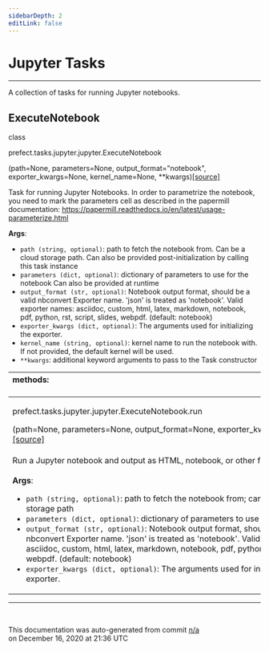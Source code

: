 ```yaml
---
sidebarDepth: 2
editLink: false
---
```

# Jupyter Tasks
---
A collection of tasks for running Jupyter notebooks.
 ## ExecuteNotebook
 <div class='class-sig' id='prefect-tasks-jupyter-jupyter-executenotebook'><p class="prefect-sig">class </p><p class="prefect-class">prefect.tasks.jupyter.jupyter.ExecuteNotebook</p>(path=None, parameters=None, output_format="notebook", exporter_kwargs=None, kernel_name=None, **kwargs)<span class="source"><a href="https://github.com/PrefectHQ/prefect/blob/master/src/prefect/tasks/jupyter/jupyter.py#L9">[source]</a></span></div>

Task for running Jupyter Notebooks. In order to parametrize the notebook, you need to mark the parameters cell as described in     the papermill documentation: https://papermill.readthedocs.io/en/latest/usage-parameterize.html

**Args**:     <ul class="args"><li class="args">`path (string, optional)`: path to fetch the notebook from.         Can be a cloud storage path.         Can also be provided post-initialization by calling this task instance     </li><li class="args">`parameters (dict, optional)`: dictionary of parameters to use for the notebook         Can also be provided at runtime     </li><li class="args">`output_format (str, optional)`: Notebook output format, should be a valid         nbconvert Exporter name. 'json' is treated as 'notebook'.         Valid exporter names: asciidoc, custom, html, latex, markdown,         notebook, pdf, python, rst, script, slides, webpdf. (default: notebook)     </li><li class="args">`exporter_kwargs (dict, optional)`: The arguments used for initializing         the exporter.     </li><li class="args">`kernel_name (string, optional)`: kernel name to run the notebook with.         If not provided, the default kernel will be used.     </li><li class="args">`**kwargs`: additional keyword arguments to pass to the Task constructor</li></ul>

|methods: &nbsp;&nbsp;&nbsp;&nbsp;&nbsp;&nbsp;&nbsp;&nbsp;&nbsp;&nbsp;&nbsp;&nbsp;&nbsp;&nbsp;&nbsp;&nbsp;&nbsp;&nbsp;&nbsp;&nbsp;&nbsp;&nbsp;&nbsp;&nbsp;&nbsp;&nbsp;&nbsp;&nbsp;&nbsp;&nbsp;&nbsp;&nbsp;&nbsp;&nbsp;&nbsp;&nbsp;&nbsp;&nbsp;&nbsp;&nbsp;&nbsp;&nbsp;&nbsp;&nbsp;&nbsp;&nbsp;&nbsp;&nbsp;&nbsp;&nbsp;&nbsp;&nbsp;&nbsp;&nbsp;&nbsp;&nbsp;&nbsp;&nbsp;&nbsp;&nbsp;&nbsp;&nbsp;&nbsp;&nbsp;&nbsp;&nbsp;&nbsp;&nbsp;&nbsp;&nbsp;&nbsp;&nbsp;&nbsp;&nbsp;&nbsp;&nbsp;&nbsp;&nbsp;&nbsp;&nbsp;&nbsp;&nbsp;&nbsp;&nbsp;&nbsp;&nbsp;&nbsp;&nbsp;&nbsp;&nbsp;&nbsp;&nbsp;&nbsp;&nbsp;&nbsp;&nbsp;&nbsp;&nbsp;&nbsp;&nbsp;&nbsp;&nbsp;&nbsp;&nbsp;&nbsp;&nbsp;&nbsp;&nbsp;&nbsp;&nbsp;&nbsp;&nbsp;&nbsp;&nbsp;&nbsp;&nbsp;&nbsp;&nbsp;&nbsp;&nbsp;&nbsp;&nbsp;&nbsp;&nbsp;&nbsp;&nbsp;&nbsp;&nbsp;&nbsp;&nbsp;&nbsp;&nbsp;&nbsp;&nbsp;&nbsp;&nbsp;&nbsp;&nbsp;&nbsp;&nbsp;&nbsp;&nbsp;&nbsp;&nbsp;&nbsp;&nbsp;&nbsp;&nbsp;&nbsp;&nbsp;|
|:----|
 | <div class='method-sig' id='prefect-tasks-jupyter-jupyter-executenotebook-run'><p class="prefect-class">prefect.tasks.jupyter.jupyter.ExecuteNotebook.run</p>(path=None, parameters=None, output_format=None, exporter_kwargs=None)<span class="source"><a href="https://github.com/PrefectHQ/prefect/blob/master/src/prefect/tasks/jupyter/jupyter.py#L48">[source]</a></span></div>
<p class="methods">Run a Jupyter notebook and output as HTML, notebook, or other formats.<br><br>**Args**: <ul class="args"><li class="args">`path (string, optional)`: path to fetch the notebook from; can also be     a cloud storage path </li><li class="args">`parameters (dict, optional)`: dictionary of parameters to use for the notebook </li><li class="args">`output_format (str, optional)`: Notebook output format, should be a valid     nbconvert Exporter name. 'json' is treated as 'notebook'.     Valid exporter names: asciidoc, custom, html, latex, markdown,     notebook, pdf, python, rst, script, slides, webpdf. (default: notebook) </li><li class="args">`exporter_kwargs (dict, optional)`: The arguments used for initializing     the exporter.</li></ul></p>|

---
<br>


<p class="auto-gen">This documentation was auto-generated from commit <a href='https://github.com/PrefectHQ/prefect/commit/n/a'>n/a</a> </br>on December 16, 2020 at 21:36 UTC</p>